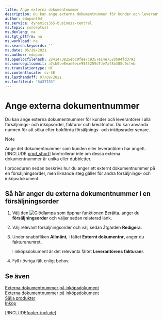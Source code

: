 ```yaml
---
title: Ange externa dokumentnummer
description: Du kan ange externa dokumentnummer för kunder och leverantörer i alla försäljnings- och inköpsorder, fakturor och kreditnotor. Du kan använda numren för att söka efter bokförda försäljnings- och inköpsrader senare.
author: edupont04
ms.service: dynamics365-business-central
ms.topic: conceptual
ms.devlang: na
ms.tgt_pltfrm: na
ms.workload: na
ms.search.keywords: ''
ms.date: 05/28/2021
ms.author: edupont
ms.openlocfilehash: 2841473825ebc0fee7c9357e14e7520b94fd3793
ms.sourcegitcommit: a7cb0be8eae6ece95f5259d7de7a48b385c9cfeb
ms.translationtype: HT
ms.contentlocale: sv-SE
ms.lasthandoff: 07/08/2021
ms.locfileid: "6437783"
---
```

# <a name="enter-external-document-numbers"></a>Ange externa dokumentnummer

Du kan ange externa dokumentnummer för kunder och leverantörer i alla försäljnings- och inköpsorder, fakturor och kreditnotor. Du kan använda numren för att söka efter bokförda försäljnings- och inköpsrader senare.  

> [!NOTE]
> Ange det dokumentnummer som kunden eller leverantören har angett. [!INCLUDE [prod_short](includes/prod_short.md)] kontrollerar inte om dessa externa dokumentnummer är unika eller dubbletter.

I proceduren nedan beskrivs hur du anger ett externt dokumentnummer på en försäljningsorder, men liknande steg gäller för andra försäljnings- och inköpsdokument.

## <a name="to-enter-external-document-numbers-in-a-sales-order"></a>Så här anger du externa dokumentnummer i en försäljningsorder  

1. Välj den ![Glödlampa som öppnar funktionen Berätta.](media/ui-search/search_small.png "Berätta för mig vad du vill göra") anger du **försäljningsorder** och väljer sedan relaterad länk.  
2. Välj relevant försäljningsorder och välj sedan åtgärden **Redigera**.  
3. Under snabbfliken **Allmänt**, i fältet **Externt dokumentnr**, anger du fakturanumret.  

    I inköpsdokument är det relevanta fältet **Leverantörens fakturanr**.
4. Fyll i övriga fält enligt behov.  

## <a name="see-also"></a>Se även

[Externa dokumentnummer på inköpsdokument](purchasing-ext-doc-no.md)  
[Externa dokumentnummer på inköpsdokument](sales-how-invoice-sales.md#external-document-numbers)  
[Sälja produkter](sales-how-sell-products.md)  
[Inköp](purchasing-manage-purchasing.md)  

[!INCLUDE[footer-include](includes/footer-banner.md)]